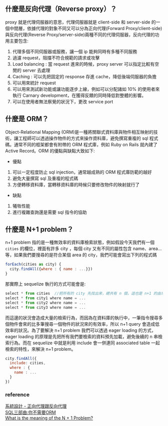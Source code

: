 ## 什麼是反向代理（Reverse proxy）？
proxy 就是代理伺服器的意思，代理伺服器就是 client-side 和 server-side 的一個中間層，依據代理的對象不同又可以分為正向代理(Forward Proxy/client-side) 與反向代理(Reverse Proxy/server-side)兩種不同的代理伺服器，反向代理的功用主要包含:
1. 代理多個不同伺服器或服務，讓一個 ip 能夠同時有多種不同服務
2. 過濾 request，阻擋不符合規範的請求或攻擊
3. Load balancing : 當 request 進來的時候，proxy server 可以指定比較有空閒的 server 去處理
4. Caching : 可以先把固定的 response 存進 cache，降低後端伺服器的負擔
5. 可以用來統計 request
6. 可以用來測試新功能或讓功能逐步上線，例如可以分配諸如 10% 的使用者來執行 Carnary development，在獲得反饋的同時降低對整體的影響。
7. 可以在使用者無法察覺的狀況下，更改 service port

## 什麼是 ORM？
Object-Relational Mapping (ORM)是一種將關聯式資料庫與物件相互映射的技術，讓工程師可以透過操作物件的方式來操作資料庫，避免撰寫重複的 sql 程式碼。通常不同的框架都會有附帶的 ORM 程式庫，例如 Ruby on Rails 就內建了 Active Record。ORM 的優點與缺點大致如下:
- 優點
1. 可以一定程度防止 sql injection，通常越成熟的 ORM 程式庫防範的越好
2. 避免大量撰寫 sql 及重複的程式碼
3. 方便轉移資料庫，當轉移資料庫的時候只要修改物件的映射就行了
- 缺點
1. 犧牲性能
2. 進行複雜查詢還是需要 sql 指令的協助

## 什麼是 N+1 problem？
n+1 problem 指的是一種無效率的資料庫檢索狀態，例如假設今天我們有一個 ``cities`` 的欄位，裡面有許多 city ，每個 city 又有不同的屬性包含 name、area...等，如果我們要搜尋的是符合某個 area 的 city，我們可能會寫出下列的程式碼 
```js
forEach(cities as city) {
  city.findAll({where : { name : ...}})
}
```
那實際上 sequelize 執行的方式可能會是:
```js
select * from cities  //把所有的 city 先找出來，總共有 n 個，這也是 n+1 的由來
select * from city1 where name = ...
select * from city2 where name = ...
select * from city3 where name = ...
```
而這邊的狀況會造成大量的檢索行為，而因為在資料庫的執行中，一筆指令搜尋多個物件會來的比多筆搜尋一個物件的狀況來的有效率，所以 n+1 query 會造成低效率的狀況。為了要解決 n+1 problem 我們可以透過 eager loading 的方式，eager loading 的原理是先把所有我們要檢索的資料預先加載，避免後續的 n 串檢索行為。而在 sequelize 中就是利用 include 會一併連同 associated table 一起檢索的特性，來解決 n+1 problem。
```js
city.findAll({
  include: cities,
  where : {
    name : ...
  }
})
```
### reference
[系統設計 - 正向代理跟反向代理](https://www.jyt0532.com/2019/11/18/proxy-reverse-proxy/)  
[SQL三部曲:你不需要ORM](https://tecky.io/en/blog/SQL三部曲:你不需要ORM/)  
[What is the meaning of the N + 1 Problem?](https://laracasts.com/discuss/channels/general-discussion/what-is-the-meaning-of-the-n-1-problem)